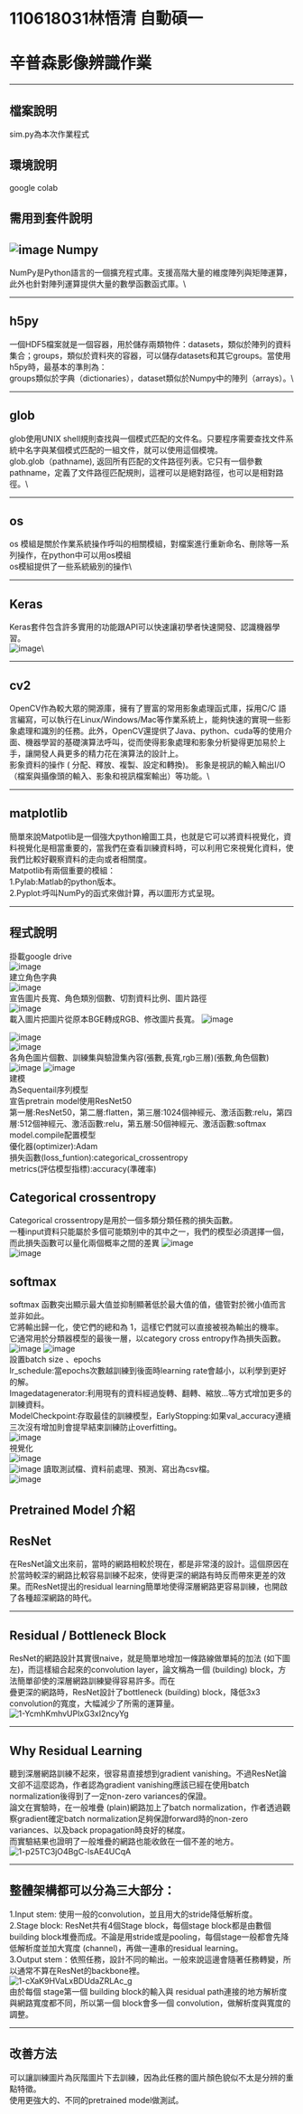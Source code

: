# 110618031林悟清  自動碩一
辛普森影像辨識作業
=====
-----
檔案說明
----------
sim.py為本次作業程式

環境說明
-------
google colab

需用到套件說明
------
![image](https://user-images.githubusercontent.com/94088141/147402850-cefd6a30-e848-4bb2-bfef-926a98f2628c.png)
Numpy
--------
NumPy是Python語言的一個擴充程式庫。支援高階大量的維度陣列與矩陣運算，此外也針對陣列運算提供大量的數學函數函式庫。\

--------------
h5py
-------
一個HDF5檔案就是一個容器，用於儲存兩類物件：datasets，類似於陣列的資料集合；groups，類似於資料夾的容器，可以儲存datasets和其它groups。當使用h5py時，最基本的準則為：\
groups類似於字典（dictionaries），dataset類似於Numpy中的陣列（arrays）。\

--------------
glob
-------
glob使用UNIX shell規則查找與一個模式匹配的文件名。只要程序需要查找文件系統中名字與某個模式匹配的一組文件，就可以使用這個模塊。 \
glob.glob（pathname), 返回所有匹配的文件路徑列表。它只有一個參數pathname，定義了文件路徑匹配規則，這裡可以是絕對路徑，也可以是相對路徑。\

----------------
os
-----
os 模組是關於作業系統操作呼叫的相關模組，對檔案進行重新命名、刪除等一系列操作，在python中可以用os模組\
os模組提供了一些系統級別的操作\

----------------
Keras
------
Keras套件包含許多實用的功能跟API可以快速讓初學者快速開發、認識機器學習。\
![image](https://user-images.githubusercontent.com/94088141/147403879-641fb661-e7fc-4938-b8df-47c15de91bf1.png)\

--------------
cv2
-------
OpenCV作為較大眾的開源庫，擁有了豐富的常用影象處理函式庫，採用C/C 語言編寫，可以執行在Linux/Windows/Mac等作業系統上，能夠快速的實現一些影象處理和識別的任務。此外，OpenCV還提供了Java、python、cuda等的使用介面、機器學習的基礎演算法呼叫，從而使得影象處理和影象分析變得更加易於上手，讓開發人員更多的精力花在演算法的設計上。\
影象資料的操作 ( 分配、釋放、複製、設定和轉換)。 影象是視訊的輸入輸出I/O （檔案與攝像頭的輸入、影象和視訊檔案輸出）等功能。\

---------------
matplotlib
-----------------
簡單來說Matpotlib是一個強大python繪圖工具，也就是它可以將資料視覺化，資料視覺化是相當重要的，當我們在查看訓練資料時，可以利用它來視覺化資料，使我們比較好觀察資料的走向或者相關度。\
Matpotlib有兩個重要的模組：\
1.Pylab:Matlab的python版本。\
2.Pyplot:呼叫NumPy的函式來做計算，再以圖形方式呈現。

-----------------

程式說明
------
掛載google drive\
![image](https://user-images.githubusercontent.com/94088141/147409254-46d81a9f-abbf-4664-beca-1c2afcd49723.png)\
建立角色字典\
![image](https://user-images.githubusercontent.com/94088141/147409262-de784ca5-b05a-41ab-94be-b719a90ba4d5.png)\
宣告圖片長寬、角色類別個數、切割資料比例、圖片路徑\
![image](https://user-images.githubusercontent.com/94088141/147409337-2b3924c3-e667-41a6-93be-9acf9e0cf908.png)\
載入圖片把圖片從原本BGE轉成RGB、修改圖片長寬。
![image](https://user-images.githubusercontent.com/94088141/147409373-90716a36-d15b-472c-a059-f7ccb2129435.png)

![image](https://user-images.githubusercontent.com/94088141/147410189-c1b4b1b8-c4c6-4de2-a555-77847cd5c7da.png)\
![image](https://user-images.githubusercontent.com/94088141/147410195-50df410a-6964-47ba-8ead-bc5a1f88d618.png)\
各角色圖片個數、訓練集與驗證集內容(張數,長寬,rgb三層)(張數,角色個數)\
![image](https://user-images.githubusercontent.com/94088141/147410205-c5a50d45-2580-443a-9606-8e3a41ffff71.png)
![image](https://user-images.githubusercontent.com/94088141/147410207-4105dd15-8786-4135-8c87-5a2e83f61566.png)\
建模\
為Sequentail序列模型\
宣告pretrain model使用ResNet50\
第一層:ResNet50，第二層:flatten，第三層:1024個神經元、激活函數:relu，第四層:512個神經元、激活函數:relu，第五層:50個神經元、激活函數:softmax\
model.compile配置模型\
優化器(optimizer):Adam\
損失函數(loss_funtion):categorical_crossentropy\
metrics(評估模型指標):accuracy(準確率)

Categorical crossentropy
--------------------
Categorical crossentropy是用於一個多類分類任務的損失函數。\
一種input資料只能屬於多個可能類別中的其中之一，我們的模型必須選擇一個，而此損失函數可以量化兩個概率之間的差異
![image](https://user-images.githubusercontent.com/94088141/147458578-656acffd-e31d-45c9-8a3c-bda226cd55d3.png)\
![image](https://user-images.githubusercontent.com/94088141/147458526-a4530a3b-c83e-4d4e-8ae9-75b84a4bb623.png)

softmax
--------

softmax 函數突出顯示最大值並抑制顯著低於最大值的值，儘管對於微小值而言並非如此。\
它將輸出歸一化，使它們的總和為 1，這樣它們就可以直接被視為輸出的機率。\
它通常用於分類器模型的最後一層，以category cross entropy作為損失函數。\
![image](https://user-images.githubusercontent.com/94088141/147456513-33463cc5-98b8-4e34-9e4c-144418a94cf1.png)
![image](https://user-images.githubusercontent.com/94088141/147410212-899d1788-969d-48b8-81e2-e3d982edc52b.png)\
設置batch size 、epochs\
lr_schedule:當epochs次數越訓練到後面時learning rate會越小，以利學到更好的解。\
Imagedatagenerator:利用現有的資料經過旋轉、翻轉、縮放…等方式增加更多的訓練資料。\
ModelCheckpoint:存取最佳的訓練模型，EarlyStopping:如果val_accuracy連續三次沒有增加則會提早結束訓練防止overfitting。\
![image](https://user-images.githubusercontent.com/94088141/147413498-6d3ee472-a47b-47b4-b40e-28d97087bee2.png)\
視覺化\
![image](https://user-images.githubusercontent.com/94088141/147410240-5e95b8a9-0fa3-4ac3-a781-cbcdf1edb733.png)\
![image](https://user-images.githubusercontent.com/94088141/147410258-280af50e-8bb8-4790-9ddc-d783dc2b24a1.png)
讀取測試檔、資料前處理、預測、寫出為csv檔。\
![image](https://user-images.githubusercontent.com/94088141/147410264-39cd0410-1b71-4d57-b673-33ad900f9ea8.png)

Pretrained Model 介紹
-------------------------
ResNet
----------
在ResNet論文出來前，當時的網路相較於現在，都是非常淺的設計。這個原因在於當時較深的網路比較容易訓練不起來，使得更深的網路有時反而帶來更差的效果。而ResNet提出的residual learning簡單地使得深層網路更容易訓練，也開啟了各種超深網路的時代。

------------------------------
Residual / Bottleneck Block
----------------
ResNet的網路設計其實很naive，就是簡單地增加一條路線做單純的加法 (如下圖左)，而這樣組合起來的convolution layer，論文稱為一個 (building) block，方法簡單卻使的深層網路訓練變得容易許多。而在\
疊更深的網路時，ResNet設計了bottleneck (building) block，降低3x3 convolution的寬度，大幅減少了所需的運算量。\
![1-YcmhKmhvUPlxG3xI2ncyYg](https://user-images.githubusercontent.com/94088141/147437510-1d9a8f16-a788-4269-b6fc-27d9d73f4123.png)

---------------------------------
Why Residual Learning
-----------------------
聽到深層網路訓練不起來，很容易直接想到gradient vanishing。不過ResNet論文卻不這麼認為，作者認為gradient vanishing應該已經在使用batch normalization後得到了一定non-zero variances的保證。\
論文在實驗時，在一般堆疊 (plain)網路加上了batch normalization，作者透過觀察gradient確定batch normalization足夠保證forward時的non-zero variances、以及back propagation時良好的梯度。\
而實驗結果也證明了一般堆疊的網路也能收斂在一個不差的地方。\
![1-p25TC3jO4BgC-lsAE4UCqA](https://user-images.githubusercontent.com/94088141/147437574-ad20d4fa-0a76-4a92-bf04-2055af4a0d25.png)

---------------------------------------
整體架構都可以分為三大部分：
-----------------------
1.Input stem: 使用一般的convolution，並且用大的stride降低解析度。\
2.Stage block: ResNet共有4個Stage block，每個stage block都是由數個building block堆疊而成。不論是用stride或是pooling，每個stage一般都會先降低解析度並加大寬度 (channel)，再做一連串的residual learning。\
3.Output stem：依照任務，設計不同的輸出。一般來說這邊會隨著任務轉變，所以通常不算在ResNet的backbone裡。\
![1-cXaK9HVaLxBDUdaZRLAc_g](https://user-images.githubusercontent.com/94088141/147437703-432fa61b-ea33-4c30-ab04-2548f9e6cb3a.png)\
由於每個 stage第一個 building block的輸入與 residual path連接的地方解析度與網路寬度都不同，所以第一個 block會多一個 convolution，做解析度與寬度的調整。

--------------------------------
改善方法
-------------------
可以讓訓練圖片為灰階圖片下去訓練，因為此任務的圖片顏色貌似不太是分辨的重點特徵。\
使用更強大的、不同的pretrained model做測試。









